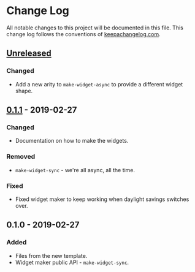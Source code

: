 # Change Log
All notable changes to this project will be documented in this file. This change log follows the conventions of [keepachangelog.com](http://keepachangelog.com/).

## [Unreleased]
### Changed
- Add a new arity to `make-widget-async` to provide a different widget shape.

## [0.1.1] - 2019-02-27
### Changed
- Documentation on how to make the widgets.

### Removed
- `make-widget-sync` - we're all async, all the time.

### Fixed
- Fixed widget maker to keep working when daylight savings switches over.

## 0.1.0 - 2019-02-27
### Added
- Files from the new template.
- Widget maker public API - `make-widget-sync`.

[Unreleased]: https://github.com/your-name/mxnet-clj-tutorials/compare/0.1.1...HEAD
[0.1.1]: https://github.com/your-name/mxnet-clj-tutorials/compare/0.1.0...0.1.1
